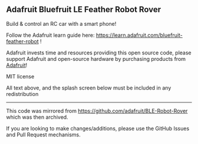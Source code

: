 ## Adafruit Bluefruit LE Feather Robot Rover

Build & control an RC car with a smart phone! 

Follow the Adafruit learn guide here: https://learn.adafruit.com/bluefruit-feather-robot !

Adafruit invests time and resources providing this open source code,
please support Adafruit and open-source hardware by purchasing
products from [Adafruit](https://www.adafruit.com)!
 
MIT license

All text above, and the splash screen below must be included in any redistribution

-----------------------
This code was mirrored from https://github.com/adafruit/BLE-Robot-Rover which was then archived.

If you are looking to make changes/additions, please use the GitHub Issues and Pull Request mechanisms.
